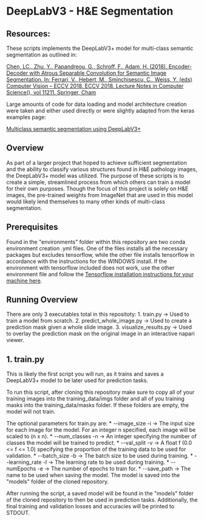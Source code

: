 # DeepLabV3 - H&E Segmentation

## Resources:
These scripts implements the DeepLabV3+ model for multi-class semantic segmentation as outlined in:

[Chen, LC., Zhu, Y., Papandreou, G., Schroff, F., Adam, H. (2018). Encoder-Decoder with Atrous Separable Convolution for Semantic Image Segmentation. In: Ferrari, V., Hebert, M., Sminchisescu, C., Weiss, Y. (eds) Computer Vision – ECCV 2018. ECCV 2018. Lecture Notes in Computer Science(), vol 11211. Springer, Cham](https://doi.org/10.1007/978-3-030-01234-2_49)

Large amounts of code for data loading and model architecture creation were taken and either used directly or were slightly adapted from the keras examples page:

[Multiclass semantic segmentation using DeepLabV3+](https://keras.io/examples/vision/deeplabv3_plus/)

## Overview
As part of a larger project that hoped to achieve sufficient segmentation and the ability to classify various structures found in H&E pathology images, the DeepLabV3+ model
was utilized. The purpose of these scripts is to create a simple, streamlined process from which others can train a model for their own purposes. Though the focus of this project is solely on H&E images, the pre-trained weights from ImageNet that are used in this model would likely lend themselves to many other kinds of multi-class segmentation.

## Prerequisites
Found in the "environments" folder within this repository are two conda environment creation .yml files. One of the files installs all the necessary packages but excludes tensorflow, while the other file installs tensorflow in accordance with the instructions for the WINDOWS install. If the environment with tensorflow included does not work, use the other environment file and follow the [Tensorflow installation instructions for your machine here](https://www.tensorflow.org/install).

## Running Overview
There are only 3 executables total in this repositoty:
    1. train.py -> Used to train a model from scratch.
    2. predict_whole_image.py -> Used to create a prediction mask given a whole slide image.
    3. visualize_results.py -> Used to overlay the prediction mask on the original image in an interactive napari viewer.

## 1. train.py
This is likely the first script you will run, as it trains and saves a DeepLabV3+ model to be later used for prediction tasks.


To run this script, after cloning this repository make sure to copy all of your training images into the training_data/imgs folder and all of you training
masks into the training_data/masks folder. If these folders are empty, the model will not train.

The optional parameters for train.py are:
    * --image_size -i -> The input size for each image for the model. For an integer n specified, each image will be scaled to (n x n).
    * --num_classes -n -> An integer specifying the number of classes the model will be trained to predict.
    * --val_split -v -> A float f (0.0 <= f <= 1.0) specifying the proportion of the training data to be used for validation.
    * --batch_size -b -> The batch size to be used during training.
    * --learning_rate -l -> The learning rate to be used during training.
    * --numEpochs -e -> The number of epochs to train for.
    * --save_path -> The name to be used when saving the model. The model is saved into the "models" folder of the cloned repository.

After running the script, a saved model will be found in the "models" folder of the cloned repository to then be used in prediction tasks.
Additionally, the final training and validation losses and accuracies will be printed to STDOUT.



 
